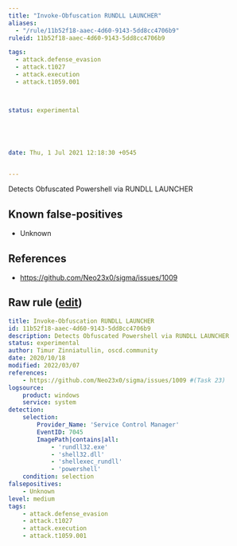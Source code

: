 ```yaml
---
title: "Invoke-Obfuscation RUNDLL LAUNCHER"
aliases:
  - "/rule/11b52f18-aaec-4d60-9143-5dd8cc4706b9"
ruleid: 11b52f18-aaec-4d60-9143-5dd8cc4706b9

tags:
  - attack.defense_evasion
  - attack.t1027
  - attack.execution
  - attack.t1059.001



status: experimental





date: Thu, 1 Jul 2021 12:18:30 +0545


---
```


Detects Obfuscated Powershell via RUNDLL LAUNCHER

<!--more-->


## Known false-positives

* Unknown



## References

* https://github.com/Neo23x0/sigma/issues/1009


## Raw rule ([edit](https://github.com/SigmaHQ/sigma/edit/master/rules/windows/builtin/system/win_invoke_obfuscation_via_rundll_services.yml))
```yaml
title: Invoke-Obfuscation RUNDLL LAUNCHER
id: 11b52f18-aaec-4d60-9143-5dd8cc4706b9
description: Detects Obfuscated Powershell via RUNDLL LAUNCHER
status: experimental
author: Timur Zinniatullin, oscd.community
date: 2020/10/18
modified: 2022/03/07
references:
    - https://github.com/Neo23x0/sigma/issues/1009 #(Task 23)
logsource:
    product: windows
    service: system
detection:
    selection:
        Provider_Name: 'Service Control Manager'
        EventID: 7045
        ImagePath|contains|all: 
            - 'rundll32.exe'
            - 'shell32.dll'
            - 'shellexec_rundll'
            - 'powershell'
    condition: selection
falsepositives:
    - Unknown
level: medium
tags:
    - attack.defense_evasion
    - attack.t1027
    - attack.execution
    - attack.t1059.001

```
